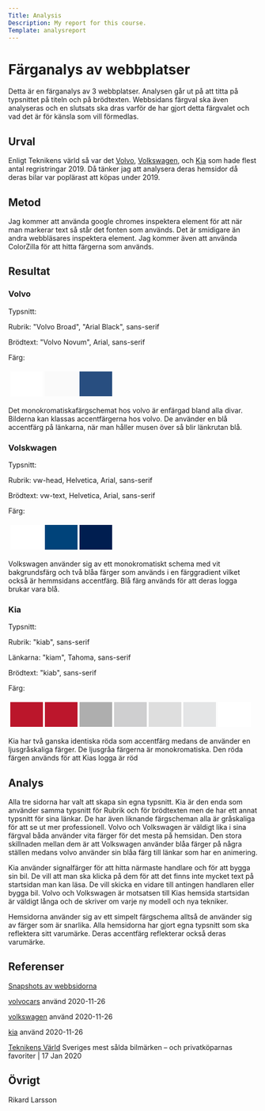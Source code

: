 ```yaml
---
Title: Analysis 
Description: My report for this course.
Template: analysreport
---
```

Färganalys av webbplatser
=======================

Detta är en färganalys av 3 webbplatser. Analysen går ut på att titta på typsnittet på titeln och på brödtexten. Webbsidans färgval ska även analyseras och en slutsats ska dras varför de har gjort detta färgvalet och vad det är för känsla som vill förmedlas. 

Urval
-----------------------


Enligt Teknikens värld så var det [Volvo](https://www.volvocars.com/se), [Volkswagen](https://www.volkswagen.se/sv.html), och [Kia](https://www.kia.com/se/) som hade flest antal regristringar 2019. Då tänker jag att analysera deras hemsidor då deras bilar var poplärast att köpas under 2019. 

Metod
-----------------------


Jag kommer att använda google chromes inspektera element för att när man markerar text så står det fonten som används. Det är smidigare än andra webbläsares inspektera element. Jag kommer även att använda ColorZilla för att hitta färgerna som används. 

Resultat
-----------------------

<h3>Volvo</h3>
Typsnitt: 

Rubrik: "Volvo Broad", "Arial Black", sans-serif

Brödtext: "Volvo Novum", Arial, sans-serif

Färg:
<table class="analysis-table" style="border-spacing: 4px; border-collapse: separate">
<tr>
<td style="height: 50px; width: 50px; background-color: #fff">
<td style="height: 50px; width: 50px; background-color: #fafafa">
<td style="height: 50px; width: 50px; background-color: #284e80">
</tr>
</table>

Det monokromatiskafärgschemat hos volvo är enfärgad bland alla divar. Bilderna kan klassas accentfärgerna hos volvo. De använder en blå accentfärg på länkarna, när man håller musen över så blir länkrutan blå. 


<h3>Volskwagen</h3>
Typsnitt: 

Rubrik: vw-head, Helvetica, Arial, sans-serif

Brödtext: vw-text, Helvetica, Arial, sans-serif

Färg:
<table class="analysis-table" style="border-spacing: 4px; border-collapse: separate">
<tr>
<td style="height: 50px; width: 50px; background-color: #fff">
<td style="height: 50px; width: 50px; background-color: #00437a">
<td style="height: 50px; width: 50px; background-color: #001E50">
</tr>
</table>

Volkswagen använder sig av ett monokromatiskt schema med vit bakgrundsfärg och två blåa färger som används i en färggradient vilket också är hemmsidans accentfärg.
Blå färg används för att deras logga brukar vara blå. 

<h3>Kia</h3>
Typsnitt: 

Rubrik: "kiab", sans-serif

Länkarna: "kiam", Tahoma, sans-serif

Brödtext: "kiab", sans-serif

Färg: 
<table class="analysis-table" style="border-spacing: 4px; border-collapse: separate">
<tr>
<td style="height: 50px; width: 50px; background-color: #bb162b">
<td style="height: 50px; width: 50px; background-color: #bc162c">
<td style="height: 50px; width: 50px; background-color: #aeaeae">
<td style="height: 50px; width: 50px; background-color: #cfcfd0">
<td style="height: 50px; width: 50px; background-color: #dedede">
<td style="height: 50px; width: 50px; background-color: #e4e5e6">
<td style="height: 50px; width: 50px; background-color: #fff">
</tr>
</table>

Kia har två ganska identiska röda som accentfärg medans de använder en ljusgråskaliga färger. 
De ljusgråa färgerna är monokromatiska. Den röda färgen används för att Kias logga är röd


Analys
-----------------------

Alla tre sidorna har valt att skapa sin egna typsnitt. Kia är den enda som använder samma typsnitt för Rubrik och för brödtexten men de har ett annat typsnitt för sina länkar. 
De har även liknande färgscheman alla är gråskaliga för att se ut mer professionell. Volvo och Volkswagen är väldigt lika i sina färgval båda använder vita färger för det mesta på hemsidan. Den stora skillnaden mellan dem är att Volkswagen använder blåa färger på några ställen medans volvo använder sin blåa färg till länkar som har en animering.

Kia använder signalfärger för att hitta närmaste handlare och för att bygga sin bil. De vill att man ska klicka på dem för att det finns inte mycket text på startsidan man kan läsa. De vill skicka en vidare till antingen handlaren eller bygga bil. Volvo och Volkswagen är motsatsen till Kias hemsida startsidan är väldigt långa och de skriver om varje ny modell och nya tekniker. 

Hemsidorna använder sig av ett simpelt färgschema alltså de använder sig av färger som är snarlika. Alla hemsidorna har gjort egna typsnitt som ska reflektera sitt varumärke. Deras accentfärg reflekterar också deras varumärke. 


Referenser
-----------------------


[Snapshots av webbsidorna](snapshot)

[volvocars](https://www.volvocars.com/se) använd 2020-11-26

[volkswagen](https://www.volkswagen.se/sv.html) använd 2020-11-26

[kia](https://www.kia.com/se/) använd 2020-11-26

[Teknikens Värld](https://teknikensvarld.se/nyheter/bilbranschen/sveriges-mest-salda-bilmarken-och-privatkoparnas-favoriter/) Sveriges mest sålda bilmärken – och privatköparnas favoriter | 17 Jan 2020

Övrigt
-----------------------

Rikard Larsson